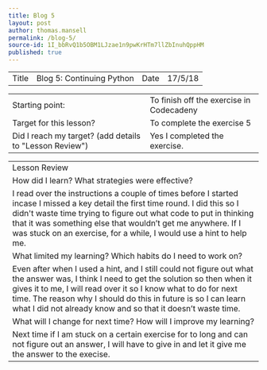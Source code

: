 ```yaml
---
title: Blog 5
layout: post
author: thomas.mansell
permalink: /blog-5/
source-id: 1I_bbRvQ1b5OBM1LJzae1n9pwKrHTm7llZbInuhQppHM
published: true
---
```

<table>
  <tr>
    <td>Title</td>
    <td>Blog 5: Continuing Python
</td>
    <td>Date</td>
    <td>17/5/18</td>
  </tr>
</table>


<table>
  <tr>
    <td>Starting point:</td>
    <td>To finish off the exercise in Codecadeny</td>
  </tr>
  <tr>
    <td>Target for this lesson?</td>
    <td>To complete the exercise 5</td>
  </tr>
  <tr>
    <td>Did I reach my target? 
(add details to "Lesson Review")</td>
    <td>Yes I completed the exercise.</td>
  </tr>
</table>


<table>
  <tr>
    <td>Lesson Review</td>
  </tr>
  <tr>
    <td>How did I learn? What strategies were effective? </td>
  </tr>
  <tr>
    <td>I read over the instructions a couple of times before I started incase I missed a key detail the first time round. I did this so I didn't waste time trying to figure out what code to put in thinking that it was something else that wouldn’t get me anywhere. If I was stuck on an exercise, for a while, I would use a hint to help me.</td>
  </tr>
  <tr>
    <td>What limited my learning? Which habits do I need to work on? </td>
  </tr>
  <tr>
    <td>Even after when I used a hint, and I still could not figure out what the answer was, I think I need to get the solution so then when it gives it to me, I will read over it so I know what to do for next time. The reason why I should do this in future is so I can learn what I did not already know and so that it doesn’t waste time.</td>
  </tr>
  <tr>
    <td>What will I change for next time? How will I improve my learning?</td>
  </tr>
  <tr>
    <td>Next time if I am stuck on a certain exercise for to long and can not figure out an answer, I will have to give in and let it give me the answer to the execise.</td>
  </tr>
</table>


